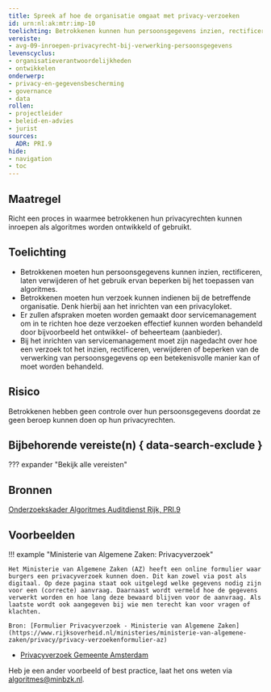 ```yaml
---
title: Spreek af hoe de organisatie omgaat met privacy-verzoeken
id: urn:nl:ak:mtr:imp-10
toelichting: Betrokkenen kunnen hun persoonsgegevens inzien, rectificeren, laten verwijderen of het gebruik ervan beperken bij het toepassen van algoritmes.  
vereiste:
- avg-09-inroepen-privacyrecht-bij-verwerking-persoonsgegevens
levenscyclus:
- organisatieverantwoordelijkheden
- ontwikkelen
onderwerp:
- privacy-en-gegevensbescherming
- governance
- data
rollen:
- projectleider
- beleid-en-advies
- jurist
sources:
  ADR: PRI.9
hide:
- navigation
- toc
---
```


<!-- tags -->

## Maatregel

Richt een proces in waarmee betrokkenen hun privacyrechten kunnen inroepen als algoritmes worden ontwikkeld of gebruikt.

## Toelichting

- Betrokkenen moeten hun persoonsgegevens kunnen inzien, rectificeren, laten verwijderen of het gebruik ervan beperken bij het toepassen van algoritmes.
- Betrokkenen moeten hun verzoek kunnen indienen bij de betreffende organisatie. Denk hierbij aan het inrichten van een privacyloket.
- Er zullen afspraken moeten worden gemaakt door servicemanagement om in te richten hoe deze verzoeken effectief kunnen worden behandeld door bijvoorbeeld het ontwikkel- of beheerteam (aanbieder).
- Bij het inrichten van servicemanagement moet zijn nagedacht over hoe een verzoek tot het inzien, rectificeren, verwijderen of beperken van de verwerking van persoonsgegevens op een betekenisvolle manier kan of moet worden behandeld.

## Risico
Betrokkenen hebben geen controle over hun persoonsgegevens doordat ze geen beroep kunnen doen op hun privacyrechten. 

## Bijbehorende vereiste(n) { data-search-exclude }
??? expander "Bekijk alle vereisten"
    <!-- list_vereisten_on_maatregelen_page -->

## Bronnen
[Onderzoekskader Algoritmes Auditdienst Rijk, PRI.9](https://www.rijksoverheid.nl/documenten/rapporten/2023/07/11/onderzoekskader-algoritmes-adr-2023) 

## Voorbeelden

!!! example "Ministerie van Algemene Zaken: Privacyverzoek"
 
	Het Ministerie van Algemene Zaken (AZ) heeft een online formulier waar burgers een privacyverzoek kunnen doen. Dit kan zowel via post als digitaal. Op deze pagina staat ook uitgelegd welke gegevens nodig zijn voor een (correcte) aanvraag. Daarnaast wordt vermeld hoe de gegevens verwerkt worden en hoe lang deze bewaard blijven voor de aanvraag. Als laatste wordt ook aangegeven bij wie men terecht kan voor vragen of klachten. 
	
	Bron: [Formulier Privacyverzoek - Ministerie van Algemene Zaken](https://www.rijksoverheid.nl/ministeries/ministerie-van-algemene-zaken/privacy/privacy-verzoekenformulier-az)

- [Privacyverzoek Gemeente Amsterdam](https://formulieren.amsterdam.nl/TriplEforms/DirectRegelen/formulier/nl-NL/evAmsterdam/Privacy.aspx/fPrivacyVerzoek)

Heb je een ander voorbeeld of best practice, laat het ons weten via [algoritmes@minbzk.nl](mailto:algoritmes@minbzk.nl).
